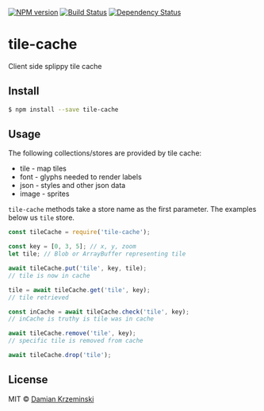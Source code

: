 [![NPM version][npm-image]][npm-url]
[![Build Status][build-image]][build-url]
[![Dependency Status][deps-image]][deps-url]

# tile-cache

Client side splippy tile cache

## Install

```sh
$ npm install --save tile-cache
```

## Usage

The following collections/stores are provided by tile cache:

-  tile - map tiles
-  font - glyphs needed to render labels
-  json - styles and other json data
-  image - sprites

`tile-cache` methods take a store name as the first parameter. The examples below us `tile` store.

```js
const tileCache = require('tile-cache');

const key = [0, 3, 5]; // x, y, zoom
let tile; // Blob or ArrayBuffer representing tile

await tileCache.put('tile', key, tile);
// tile is now in cache

tile = await tileCache.get('tile', key);
// tile retrieved

const inCache = await tileCache.check('tile', key);
// inCache is truthy is tile was in cache

await tileCache.remove('tile', key);
// specific tile is removed from cache

await tileCache.drop('tile');
```

## License

MIT © [Damian Krzeminski](https://furkot.com)

[npm-image]: https://img.shields.io/npm/v/tile-cache
[npm-url]: https://npmjs.org/package/tile-cache

[build-image]: https://img.shields.io/github/actions/workflow/status/pirxpilot/tile-cache/check.yaml?branch=main
[build-url]: https://github.com/pirxpilot/tile-cache/actions/workflows/check.yaml

[deps-image]: https://img.shields.io/librariesio/release/npm/tile-cache
[deps-url]: https://libraries.io/npm/tile-cache
